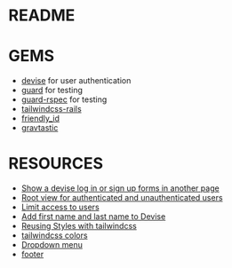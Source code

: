 # README

# GEMS
- [devise](https://github.com/heartcombo/devise) for user authentication
- [guard](https://github.com/guard/guard) for testing
- [guard-rspec](https://github.com/guard/guard-rspec) for testing
- [tailwindcss-rails]()
- [friendly_id](https://github.com/norman/friendly_id)
- [gravtastic](https://github.com/chrislloyd/gravtastic)

# RESOURCES
- [Show a devise log in or sign up forms in another page](https://pablofernandez.tech/2016/04/26/show-a-devise-log-in-or-sign-up-forms-in-another-page/)
- [Root view for authenticated and unauthenticated users](https://stackoverflow.com/questions/43429845/how-to-have-root-view-when-user-is-not-logged-in-rails)
- [Limit access to users](https://stackoverflow.com/questions/43433717/how-to-structure-authenticated-routes-when-using-devise)
- [Add first name and last name to Devise](https://github.com/raymart-evangelista/rails_private_events)
- [Reusing Styles with tailwindcss](https://tailwindcss.com/docs/reusing-styles#extracting-classes-with-apply)
- [tailwindcss colors](https://tailwindcss.com/docs/customizing-colors)
- [Dropdown menu](https://www.youtube.com/watch?v=TQFW3AtrDw4)
- [footer](https://flowbite.com/docs/components/footer/)